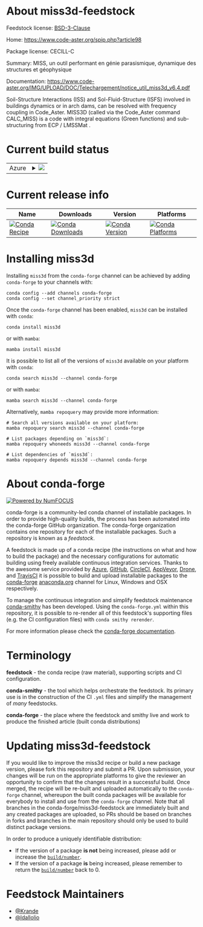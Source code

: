 About miss3d-feedstock
======================

Feedstock license: [BSD-3-Clause](https://github.com/conda-forge/miss3d-feedstock/blob/main/LICENSE.txt)

Home: https://www.code-aster.org/spip.php?article98

Package license: CECILL-C

Summary: MISS, un outil performant en génie parasismique, dynamique des structures et géophysique

Documentation: https://www.code-aster.org/IMG/UPLOAD/DOC/Telechargement/notice_util_miss3d_v6.4.pdf

Soil-Structure Interactions (ISS) and Sol-Fluid-Structure (ISFS) involved in buildings dynamics or in arch dams,
can be resolved with frequency coupling in Code_Aster.
MISS3D (called via the Code_Aster command CALC_MISS)
is a code with integral equations (Green functions) and sub-structuring from ECP / LMSSMat .


Current build status
====================


<table>
    
  <tr>
    <td>Azure</td>
    <td>
      <details>
        <summary>
          <a href="https://dev.azure.com/conda-forge/feedstock-builds/_build/latest?definitionId=19416&branchName=main">
            <img src="https://dev.azure.com/conda-forge/feedstock-builds/_apis/build/status/miss3d-feedstock?branchName=main">
          </a>
        </summary>
        <table>
          <thead><tr><th>Variant</th><th>Status</th></tr></thead>
          <tbody><tr>
              <td>linux_64</td>
              <td>
                <a href="https://dev.azure.com/conda-forge/feedstock-builds/_build/latest?definitionId=19416&branchName=main">
                  <img src="https://dev.azure.com/conda-forge/feedstock-builds/_apis/build/status/miss3d-feedstock?branchName=main&jobName=linux&configuration=linux%20linux_64_" alt="variant">
                </a>
              </td>
            </tr><tr>
              <td>osx_64</td>
              <td>
                <a href="https://dev.azure.com/conda-forge/feedstock-builds/_build/latest?definitionId=19416&branchName=main">
                  <img src="https://dev.azure.com/conda-forge/feedstock-builds/_apis/build/status/miss3d-feedstock?branchName=main&jobName=osx&configuration=osx%20osx_64_" alt="variant">
                </a>
              </td>
            </tr><tr>
              <td>win_64</td>
              <td>
                <a href="https://dev.azure.com/conda-forge/feedstock-builds/_build/latest?definitionId=19416&branchName=main">
                  <img src="https://dev.azure.com/conda-forge/feedstock-builds/_apis/build/status/miss3d-feedstock?branchName=main&jobName=win&configuration=win%20win_64_" alt="variant">
                </a>
              </td>
            </tr>
          </tbody>
        </table>
      </details>
    </td>
  </tr>
</table>

Current release info
====================

| Name | Downloads | Version | Platforms |
| --- | --- | --- | --- |
| [![Conda Recipe](https://img.shields.io/badge/recipe-miss3d-green.svg)](https://anaconda.org/conda-forge/miss3d) | [![Conda Downloads](https://img.shields.io/conda/dn/conda-forge/miss3d.svg)](https://anaconda.org/conda-forge/miss3d) | [![Conda Version](https://img.shields.io/conda/vn/conda-forge/miss3d.svg)](https://anaconda.org/conda-forge/miss3d) | [![Conda Platforms](https://img.shields.io/conda/pn/conda-forge/miss3d.svg)](https://anaconda.org/conda-forge/miss3d) |

Installing miss3d
=================

Installing `miss3d` from the `conda-forge` channel can be achieved by adding `conda-forge` to your channels with:

```
conda config --add channels conda-forge
conda config --set channel_priority strict
```

Once the `conda-forge` channel has been enabled, `miss3d` can be installed with `conda`:

```
conda install miss3d
```

or with `mamba`:

```
mamba install miss3d
```

It is possible to list all of the versions of `miss3d` available on your platform with `conda`:

```
conda search miss3d --channel conda-forge
```

or with `mamba`:

```
mamba search miss3d --channel conda-forge
```

Alternatively, `mamba repoquery` may provide more information:

```
# Search all versions available on your platform:
mamba repoquery search miss3d --channel conda-forge

# List packages depending on `miss3d`:
mamba repoquery whoneeds miss3d --channel conda-forge

# List dependencies of `miss3d`:
mamba repoquery depends miss3d --channel conda-forge
```


About conda-forge
=================

[![Powered by
NumFOCUS](https://img.shields.io/badge/powered%20by-NumFOCUS-orange.svg?style=flat&colorA=E1523D&colorB=007D8A)](https://numfocus.org)

conda-forge is a community-led conda channel of installable packages.
In order to provide high-quality builds, the process has been automated into the
conda-forge GitHub organization. The conda-forge organization contains one repository
for each of the installable packages. Such a repository is known as a *feedstock*.

A feedstock is made up of a conda recipe (the instructions on what and how to build
the package) and the necessary configurations for automatic building using freely
available continuous integration services. Thanks to the awesome service provided by
[Azure](https://azure.microsoft.com/en-us/services/devops/), [GitHub](https://github.com/),
[CircleCI](https://circleci.com/), [AppVeyor](https://www.appveyor.com/),
[Drone](https://cloud.drone.io/welcome), and [TravisCI](https://travis-ci.com/)
it is possible to build and upload installable packages to the
[conda-forge](https://anaconda.org/conda-forge) [anaconda.org](https://anaconda.org/)
channel for Linux, Windows and OSX respectively.

To manage the continuous integration and simplify feedstock maintenance
[conda-smithy](https://github.com/conda-forge/conda-smithy) has been developed.
Using the ``conda-forge.yml`` within this repository, it is possible to re-render all of
this feedstock's supporting files (e.g. the CI configuration files) with ``conda smithy rerender``.

For more information please check the [conda-forge documentation](https://conda-forge.org/docs/).

Terminology
===========

**feedstock** - the conda recipe (raw material), supporting scripts and CI configuration.

**conda-smithy** - the tool which helps orchestrate the feedstock.
                   Its primary use is in the construction of the CI ``.yml`` files
                   and simplify the management of *many* feedstocks.

**conda-forge** - the place where the feedstock and smithy live and work to
                  produce the finished article (built conda distributions)


Updating miss3d-feedstock
=========================

If you would like to improve the miss3d recipe or build a new
package version, please fork this repository and submit a PR. Upon submission,
your changes will be run on the appropriate platforms to give the reviewer an
opportunity to confirm that the changes result in a successful build. Once
merged, the recipe will be re-built and uploaded automatically to the
`conda-forge` channel, whereupon the built conda packages will be available for
everybody to install and use from the `conda-forge` channel.
Note that all branches in the conda-forge/miss3d-feedstock are
immediately built and any created packages are uploaded, so PRs should be based
on branches in forks and branches in the main repository should only be used to
build distinct package versions.

In order to produce a uniquely identifiable distribution:
 * If the version of a package **is not** being increased, please add or increase
   the [``build/number``](https://docs.conda.io/projects/conda-build/en/latest/resources/define-metadata.html#build-number-and-string).
 * If the version of a package **is** being increased, please remember to return
   the [``build/number``](https://docs.conda.io/projects/conda-build/en/latest/resources/define-metadata.html#build-number-and-string)
   back to 0.

Feedstock Maintainers
=====================

* [@Krande](https://github.com/Krande/)
* [@ldallolio](https://github.com/ldallolio/)

